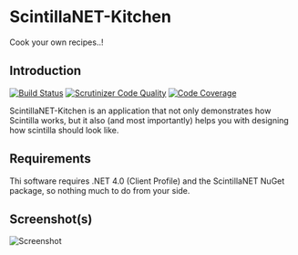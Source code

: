 ScintillaNET-Kitchen
====================

Cook your own recipes..!

Introduction
------------

[![Build Status](https://scrutinizer-ci.com/g/uuf6429/httpdmon/badges/build.png?b=master)](https://scrutinizer-ci.com/g/uuf6429/httpdmon/build-status/master)
[![Scrutinizer Code Quality](https://scrutinizer-ci.com/g/uuf6429/httpdmon/badges/quality-score.png?b=master)](https://scrutinizer-ci.com/g/uuf6429/httpdmon/?branch=master)
[![Code Coverage](https://scrutinizer-ci.com/g/uuf6429/httpdmon/badges/coverage.png?b=master)](https://scrutinizer-ci.com/g/uuf6429/httpdmon/?branch=master)

ScintillaNET-Kitchen is an application that not only demonstrates how Scintilla works, but it also (and most importantly) helps you with designing how scintilla should look like.

Requirements
------------

Thi software requires .NET 4.0 (Client Profile) and the ScintillaNET NuGet package, so nothing much to do from your side.

Screenshot(s)
-------------

![Screenshot](http://i.imgur.com/no9VOS6.png)